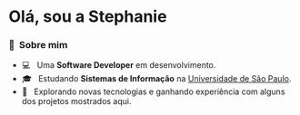 # Olá, sou a Stephanie

### :woman: &nbsp;Sobre mim

- 💻 &nbsp; Uma **Software Developer** em desenvolvimento.
- 🎓 &nbsp; Estudando **Sistemas de Informação** na [Universidade de São Paulo](https://www5.usp.br).
- 🌱 &nbsp; Explorando novas tecnologias e ganhando experiência com alguns dos projetos mostrados aqui.

